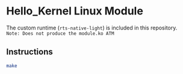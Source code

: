 # Hello_Kernel Linux Module 
The custom runtime (`rts-native-light`) is included in this repository.    
`Note: Does not produce the module.ko ATM`

## Instructions

   ```bash
   make
   ```

